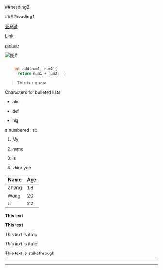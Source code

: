##heading2

####heading4

[亚马逊](https://www.amazon.cn/ref=z_cn)

[Link](test.md)

[picture](gugong.jpg)

![图片](https://th.bing.com/th/id/R1fdf3a183158c62b91e690d8beee6ebe?rik=mHL6yEiXiMAK9Q&riu=http%3a%2f%2fwww.shijuepi.com%2fuploads%2fallimg%2f200918%2f1-20091Q10417.jpg&ehk=wzkrRqNZfU1InC6bUzefYssPjoFNJBZZ7qSj6P7WHPI%3d&risl=&pid=ImgRaw)


```C++

	int add(num1, num2){
	  return num1 + num2;  }
```

> This is a quote

Characters for bulleted lists:

* abc

* def

* hig

a numbered list:

1. My

2. name 

3. is

4. zhiru yue

Name   | Age
------ | ------
Zhang  |   18  
Wang   |   20  
 Li    |   22  

**This text** 

__This text__ 

*This text* is italic

_This text_ is italic

~~This text~~ is strikethrough

---

___
